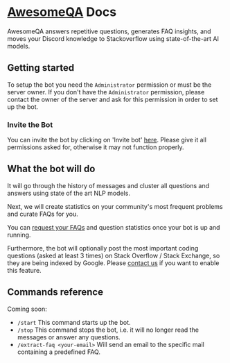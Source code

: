 # [AwesomeQA](https://home.awesomeqa.xyz) Docs

AwesomeQA answers repetitive questions, generates FAQ insights, and moves your Discord knowledge to Stackoverflow using state-of-the-art AI models.

## Getting started
To setup the bot you need the `Administrator` permission or must be the server owner. If you don't have the `Administrator` permission, please contact the owner of the server and ask for this permission in order to set up the bot.

### Invite the Bot
You can invite the bot by clicking on 'Invite bot' [here](https://home.awesomeqa.xyz). Please give it all permissions asked for, otherwise it may not function properly. 

## What the bot will do
It will go through the history of messages and cluster all questions and answers using state of the art NLP models.

Next, we will create statistics on your community's most frequent problems and curate FAQs for you.

You can [request your FAQs](mailto:ko.abstreiter@gmail.com) and question statistics once your bot is up and running.

Furthermore, the bot will optionally post the most important coding questions (asked at least 3 times) on Stack Overflow / Stack Exchange, so they are being indexed by Google. Please [contact us](mailto:ko.abstreiter@gmail.com) if you want to enable this feature.

## Commands reference
Coming soon:
- `/start`
    This command starts up the bot.
- `/stop`
    This command stops the bot, i.e. it will no longer read the messages or answer any questions.
- `/extract-faq <your-email>`
    Will send an email to the specific mail containing a predefined FAQ.
